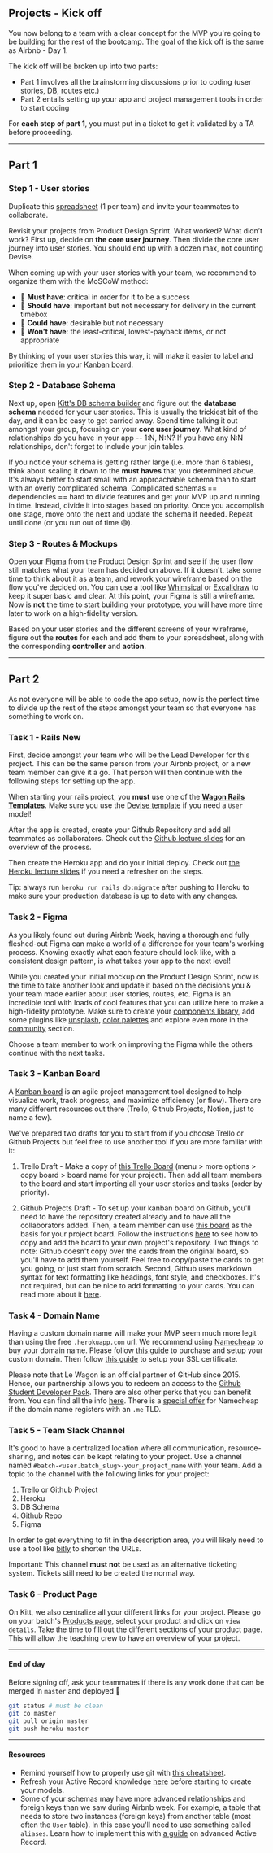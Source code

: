 ## Projects - Kick off

You now belong to a team with a clear concept for the MVP you're going to be building for the rest of the bootcamp. The goal of the kick off is the same as Airbnb - Day 1.

The kick off will be broken up into two parts:
- Part 1 involves all the brainstorming discussions prior to coding (user stories, DB, routes etc.)
- Part 2 entails setting up your app and project management tools in order to start coding

For **each step of part 1**, you must put in a ticket to get it validated by a TA before proceeding.

---
## Part 1

### Step 1 - User stories
Duplicate this [spreadsheet](https://docs.google.com/spreadsheets/d/1_q-wwWiWUY5VL0gZVtqWIidWEtfwhX8FHEbwaW0LuFI/edit?usp=sharing) (1 per team) and invite your teammates to collaborate.

Revisit your projects from Product Design Sprint. What worked? What didn’t work? First up, decide on **the core user journey**. Then divide the core user journey into user stories. You should end up with a dozen max, not counting Devise.

When coming up with your user stories with your team, we recommend to organize them with the MoSCoW method:
- 📗 **Must have**: critical in order for it to be a success
- 📒 **Should have**: important but not necessary for delivery in the current timebox
- 📙 **Could have**: desirable but not necessary
- 📕 **Won’t have**: the least-critical, lowest-payback items, or not appropriate

By thinking of your user stories this way, it will make it easier to label and prioritize them in your [Kanban board](https://en.wikipedia.org/wiki/Kanban_board).

### Step 2 - Database Schema
Next up, open [Kitt's DB schema builder](https://kitt.lewagon.com/db) and figure out the **database schema** needed for your user stories. This is usually the trickiest bit of the day, and it can be easy to get carried away. Spend time talking it out amongst your group, focusing on your **core user journey**. What kind of relationships do you have in your app -- 1:N, N:N? If you have any N:N relationships, don't forget to include your join tables.

If you notice your schema is getting rather large (i.e. more than 6 tables), think about scaling it down to the **must haves** that you determined above. It's always better to start small with an approachable schema than to start with an overly complicated schema. Complicated schemas == dependencies == hard to divide features and get your MVP up and running in time. Instead, divide it into stages based on priority. Once you accomplish one stage, move onto the next and update the schema if needed. Repeat until done (or you run out of time 😅).

### Step 3 - Routes & Mockups
Open your [Figma](https://www.figma.com/) from the Product Design Sprint and see if the user flow still matches what your team has decided on above. If it doesn't, take some time to think about it as a team, and rework your wireframe based on the flow you've decided on. You can use a tool like [Whimsical](https://whimsical.com) or [Excalidraw](https://excalidraw.com/) to keep it super basic and clear. At this point, your Figma is still a wireframe. Now is **not** the time to start building your prototype, you will have more time later to work on a high-fidelity version.

Based on your user stories and the different screens of your wireframe, figure out the **routes** for each and add them to your spreadsheet, along with the corresponding **controller** and **action**.  

---
## Part 2


As not everyone will be able to code the app setup, now is the perfect time to divide up the rest of the steps amongst your team so that everyone has something to work on.

### Task 1 - Rails New
First, decide amongst your team who will be the Lead Developer for this project. This can be the same person from your Airbnb project, or a new team member can give it a go. That person will then continue with the following steps for setting up the app.

When starting your rails project, you **must** use one of the [**Wagon Rails Templates**](https://github.com/lewagon/rails-templates/tree/master). Make sure you use the [Devise template](https://github.com/lewagon/rails-templates/tree/master#devise) if you need a `User` model!

After the app is created, create your Github Repository and add all teammates as collaborators. Check out the [Github lecture slides](https://kitt.lewagon.com/camps/<user.batch_slug>/lectures/05-Rails%2F06-Airbnb-Devise#/1/3/0) for an overview of the process.

Then create the Heroku app and do your initial deploy. Check out [the Heroku lecture slides](https://kitt.lewagon.com/camps/<user.batch_slug>/lectures/05-Rails%2F05-Rails-MC-with-images#/0/2/5) if you need a refresher on the steps.

Tip: always run `heroku run rails db:migrate` after pushing to Heroku to make sure your production database is up to date with any changes.

### Task 2 - Figma
As you likely found out during Airbnb Week, having a thorough and fully fleshed-out Figma can make a world of a difference for your team's working process. Knowing exactly what each feature should look like, with a consistent design pattern, is what takes your app to the next level!

While you created your initial mockup on the Product Design Sprint, now is the time to take another look and update it based on the decisions you & your team made earlier about user stories, routes, etc.
Figma is an incredible tool with loads of cool features that you can utilize here to make a high-fidelity prototype. Make sure to create your [components library](https://help.figma.com/hc/en-us/articles/360038662654-Guide-to-Components-in-Figma), add some plugins like [unsplash](https://www.figma.com/community/plugin/738454987945972471/Unsplash), [color palettes](https://www.figma.com/community/search?model_type=public_plugins&q=color%20palettes) and explore even more in the [community](https://www.figma.com/community/explore) section.

Choose a team member to work on improving the Figma while the others continue with the next tasks.

### Task 3 - Kanban Board
A [Kanban board](https://en.wikipedia.org/wiki/Kanban_board) is an agile project management tool designed to help visualize work, track progress, and maximize efficiency (or flow). There are many different resources out there (Trello, Github Projects, Notion, just to name a few). 

We've prepared two drafts for you to start from if you choose Trello or Github Projects but feel free to use another tool if you are more familiar with it:

1. Trello Draft - Make a copy of [this Trello Board](https://trello.com/b/WB3fRTj2) (menu > more options > copy board > board name for your project). Then add all team members to the board and start importing all your user stories and tasks (order by priority).

2. Github Projects Draft - To set up your kanban board on Github, you'll need to have the repository created already and to have all the collaborators added. Then, a team member can use [this board](https://github.com/users/tonipanacek/projects/1) as the basis for your project board. Follow the instructions [here](https://docs.github.com/en/github/managing-your-work-on-github/copying-a-project-board) to see how to copy and add the board to your own project's repository. Two things to note: Github doesn't copy over the cards from the original board, so you'll have to add them yourself. Feel free to copy/paste the cards to get you going, or just start from scratch. Second, Github uses markdown syntax for text formatting like headings, font style, and checkboxes. It's not required, but can be nice to add formatting to your cards. You can read more about it [here](https://guides.github.com/features/mastering-markdown/).

### Task 4 - Domain Name
Having a custom domain name will make your MVP seem much more legit than using the free `.herokuapp.com` url. We recommend using [Namecheap](https://www.namecheap.com/) to buy your domain name. Please follow [this guide](https://www.lewagon.com/blog/buying-a-domain-on-namecheap-and-pointing-it-to-heroku) to purchase and setup your custom domain. Then follow [this guide](https://www.lewagon.com/blog/setting-up-a-free-ssl-certificate-on-heroku) to setup your SSL certificate.

Please note that Le Wagon is an official partner of GitHub since 2015. Hence, our partnership allows you to redeem an access to the [Github Student Developer Pack](https://education.github.com/pack). There are also other perks that you can benefit from. You can find all the info [here](https://www.notion.so/lewagon/GitHub-Student-Developer-Pack-cc73194095034af1a0db32628b729bc3). There is a [special offer](https://education.github.com/pack?sort=popularity&tag=Domains) for Namecheap if the domain name registers with an `.me` TLD.

### Task 5 - Team Slack Channel
It's good to have a centralized location where all communication, resource-sharing, and notes can be kept relating to your project. Use a channel named `#batch-<user.batch_slug>-your_project_name` with your team. Add a topic to the channel with the following links for your project:

1. Trello or Github Project
2. Heroku
3. DB Schema
4. Github Repo
5. Figma

In order to get everything to fit in the description area, you will likely need to use a tool like [bitly](https://bitly.com/) to shorten the URLs.

Important: This channel **must not** be used as an alternative ticketing system. Tickets still need to be created the normal way.

### Task 6 - Product Page
On Kitt, we also centralize all your different links for your project. Please go on your batch's [Products page](https://kitt.lewagon.com/camps/<user.batch_slug>/products), select your product and click on `view details`. Take the time to fill out the different sections of your product page. This will allow the teaching crew to have an overview of your project. 

---
#### End of day
Before signing off, ask your teammates if there is any work done that can be merged in `master` and deployed 🚀

```zsh
git status # must be clean
git co master
git pull origin master
git push heroku master
```

---
#### Resources

- Remind yourself how to properly use git with [this cheatsheet](https://kitt.lewagon.com/knowledge/cheatsheets/git_advanced).
- Refresh your Active Record knowledge [here](https://kitt.lewagon.com/knowledge/cheatsheets/activerecord) before starting to create your models.
- Some of your schemas may have more advanced relationships and foreign keys than we saw during Airbnb week. For example, a table that needs to store two instances (foreign keys) from another table (most often the `User` table). In this case you'll need to use something called `aliases`. Learn how to implement this with [a guide](https://kitt.lewagon.com/knowledge/cheatsheets/activerecord_advanced) on advanced Active Record.
